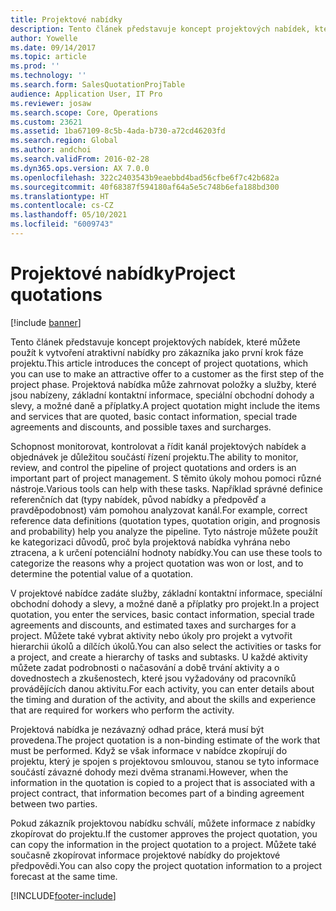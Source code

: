 ```yaml
---
title: Projektové nabídky
description: Tento článek představuje koncept projektových nabídek, které můžete použít k vytvoření atraktivní nabídky pro zákazníka jako první krok fáze projektu. Projektová nabídka může zahrnovat položky a služby, které jsou nabízeny, základní kontaktní informace, speciální obchodní dohody a slevy, a možné daně a příplatky.
author: Yowelle
ms.date: 09/14/2017
ms.topic: article
ms.prod: ''
ms.technology: ''
ms.search.form: SalesQuotationProjTable
audience: Application User, IT Pro
ms.reviewer: josaw
ms.search.scope: Core, Operations
ms.custom: 23621
ms.assetid: 1ba67109-8c5b-4ada-b730-a72cd46203fd
ms.search.region: Global
ms.author: andchoi
ms.search.validFrom: 2016-02-28
ms.dyn365.ops.version: AX 7.0.0
ms.openlocfilehash: 322c2403543b9eaebbd4bad56cfbe6f7c42b682a
ms.sourcegitcommit: 40f68387f594180af64a5e5c748b6efa188bd300
ms.translationtype: HT
ms.contentlocale: cs-CZ
ms.lasthandoff: 05/10/2021
ms.locfileid: "6009743"
---
```

# <a name="project-quotations"></a><span data-ttu-id="4dc78-104">Projektové nabídky</span><span class="sxs-lookup"><span data-stu-id="4dc78-104">Project quotations</span></span>

[!include [banner](../includes/banner.md)]

<span data-ttu-id="4dc78-105">Tento článek představuje koncept projektových nabídek, které můžete použít k vytvoření atraktivní nabídky pro zákazníka jako první krok fáze projektu.</span><span class="sxs-lookup"><span data-stu-id="4dc78-105">This article introduces the concept of project quotations, which you can use to make an attractive offer to a customer as the first step of the project phase.</span></span> <span data-ttu-id="4dc78-106">Projektová nabídka může zahrnovat položky a služby, které jsou nabízeny, základní kontaktní informace, speciální obchodní dohody a slevy, a možné daně a příplatky.</span><span class="sxs-lookup"><span data-stu-id="4dc78-106">A project quotation might include the items and services that are quoted, basic contact information, special trade agreements and discounts, and possible taxes and surcharges.</span></span> 

<span data-ttu-id="4dc78-107">Schopnost monitorovat, kontrolovat a řídit kanál projektových nabídek a objednávek je důležitou součástí řízení projektu.</span><span class="sxs-lookup"><span data-stu-id="4dc78-107">The ability to monitor, review, and control the pipeline of project quotations and orders is an important part of project management.</span></span> <span data-ttu-id="4dc78-108">S těmito úkoly mohou pomoci různé nástroje.</span><span class="sxs-lookup"><span data-stu-id="4dc78-108">Various tools can help with these tasks.</span></span> <span data-ttu-id="4dc78-109">Například správné definice referenčních dat (typy nabídek, původ nabídky a předpověď a pravděpodobnost) vám pomohou analyzovat kanál.</span><span class="sxs-lookup"><span data-stu-id="4dc78-109">For example, correct reference data definitions (quotation types, quotation origin, and prognosis and probability) help you analyze the pipeline.</span></span> <span data-ttu-id="4dc78-110">Tyto nástroje můžete použít ke kategorizaci důvodů, proč byla projektová nabídka vyhrána nebo ztracena, a k určení potenciální hodnoty nabídky.</span><span class="sxs-lookup"><span data-stu-id="4dc78-110">You can use these tools to categorize the reasons why a project quotation was won or lost, and to determine the potential value of a quotation.</span></span> 

<span data-ttu-id="4dc78-111">V projektové nabídce zadáte služby, základní kontaktní informace, speciální obchodní dohody a slevy, a možné daně a příplatky pro projekt.</span><span class="sxs-lookup"><span data-stu-id="4dc78-111">In a project quotation, you enter the services, basic contact information, special trade agreements and discounts, and estimated taxes and surcharges for a project.</span></span> <span data-ttu-id="4dc78-112">Můžete také vybrat aktivity nebo úkoly pro projekt a vytvořit hierarchii úkolů a dílčích úkolů.</span><span class="sxs-lookup"><span data-stu-id="4dc78-112">You can also select the activities or tasks for a project, and create a hierarchy of tasks and subtasks.</span></span> <span data-ttu-id="4dc78-113">U každé aktivity můžete zadat podrobnosti o načasování a době trvání aktivity a o dovednostech a zkušenostech, které jsou vyžadovány od pracovníků provádějících danou aktivitu.</span><span class="sxs-lookup"><span data-stu-id="4dc78-113">For each activity, you can enter details about the timing and duration of the activity, and about the skills and experience that are required for workers who perform the activity.</span></span> 

<span data-ttu-id="4dc78-114">Projektová nabídka je nezávazný odhad práce, která musí být provedena.</span><span class="sxs-lookup"><span data-stu-id="4dc78-114">The project quotation is a non-binding estimate of the work that must be performed.</span></span> <span data-ttu-id="4dc78-115">Když se však informace v nabídce zkopírují do projektu, který je spojen s projektovou smlouvou, stanou se tyto informace součástí závazné dohody mezi dvěma stranami.</span><span class="sxs-lookup"><span data-stu-id="4dc78-115">However, when the information in the quotation is copied to a project that is associated with a project contract, that information becomes part of a binding agreement between two parties.</span></span> 

<span data-ttu-id="4dc78-116">Pokud zákazník projektovou nabídku schválí, můžete informace z nabídky zkopírovat do projektu.</span><span class="sxs-lookup"><span data-stu-id="4dc78-116">If the customer approves the project quotation, you can copy the information in the project quotation to a project.</span></span> <span data-ttu-id="4dc78-117">Můžete také současně zkopírovat informace projektové nabídky do projektové předpovědi.</span><span class="sxs-lookup"><span data-stu-id="4dc78-117">You can also copy the project quotation information to a project forecast at the same time.</span></span>





[!INCLUDE[footer-include](../includes/footer-banner.md)]